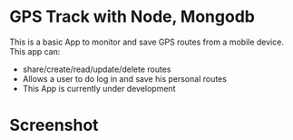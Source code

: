 # GPS Track with Node, Mongodb
This is a basic App to monitor and save GPS routes from a mobile device.
This app can:
- share/create/read/update/delete routes
- Allows a user to do log in and save his personal routes
- This App is currently under development

# Screenshot
